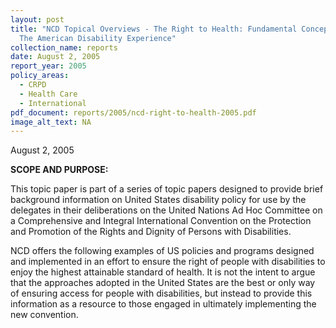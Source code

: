 ```yaml
---
layout: post
title: "NCD Topical Overviews - The Right to Health: Fundamental Concepts and
  The American Disability Experience"
collection_name: reports
date: August 2, 2005
report_year: 2005
policy_areas:
  - CRPD
  - Health Care
  - International
pdf_document: reports/2005/ncd-right-to-health-2005.pdf
image_alt_text: NA
---
```

A﻿ugust 2, 2005

**S﻿COPE AND PURPOSE:**

This topic paper is part of a series of topic papers designed to provide brief background information on United States disability policy for use by the delegates in their deliberations on the United Nations Ad Hoc Committee on a Comprehensive and Integral International Convention on the Protection and Promotion of the Rights and Dignity of Persons with Disabilities.

NCD offers the following examples of US policies and programs designed and implemented in an effort to ensure the right of people with disabilities to enjoy the highest attainable standard of health. It is not the intent to argue that the approaches adopted in the United States are the best or only way of ensuring access for people with disabilities, but instead to provide this information as a resource to those engaged in ultimately implementing the new convention.